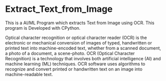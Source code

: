 # Extract_Text_from_Image

This is a AI/ML Program which extracts Text from Image using OCR. This program is Developed with CPython. 

Optical character recognition or optical character reader (OCR) is the electronic or mechanical conversion of images of typed, handwritten or printed text into machine-encoded text, whether from a scanned document, a photo of a document, a scene-photo. OCR (Optical Character Recognition) is a technology that involves both artificial intelligence (AI) and machine learning (ML) techniques. OCR software uses algorithms to recognize and convert printed or handwritten text on an image into machine-readable text.
